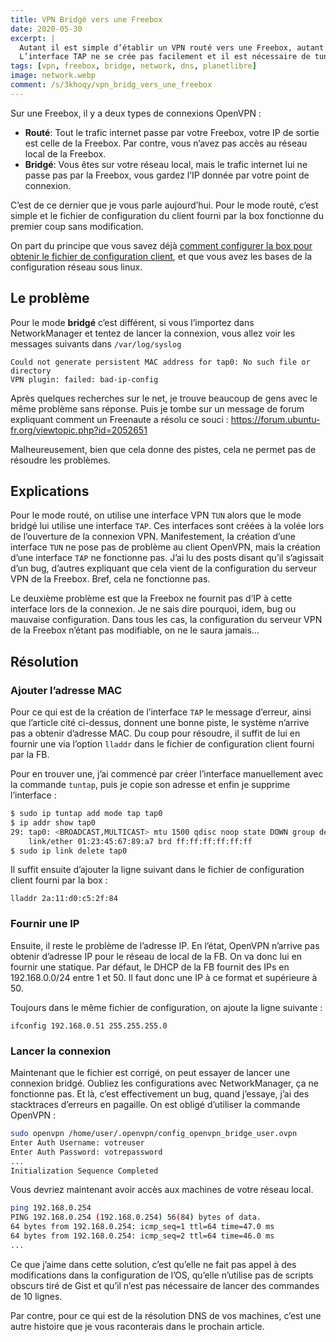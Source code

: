 ```yaml
---
title: VPN Bridgé vers une Freebox
date: 2020-05-30
excerpt: |
  Autant il est simple d’établir un VPN routé vers une Freebox, autant un VPN Bridgé, c’est une autre affaire. 
  L’interface TAP ne se crée pas facilement et il est nécessaire de tuner un peu le fichier OpenVPN
tags: [vpn, freebox, bridge, network, dns, planetlibre]
image: network.webp
comment: /s/3khoqy/vpn_bridg_vers_une_freebox
---
```


Sur une Freebox, il y a deux types de connexions OpenVPN :

* **Routé**: Tout le trafic internet passe par votre Freebox, votre IP de sortie est celle de la Freebox. Par contre, vous n’avez pas accès au réseau local de la Freebox.
* **Bridgé**: Vous êtes sur votre réseau local, mais le trafic internet lui ne passe pas par la Freebox, vous gardez l’IP donnée par votre point de connexion.

C’est de ce dernier que je vous parle aujourd’hui. Pour le mode routé, c’est simple et le fichier de configuration du client fourni par la box fonctionne du premier coup sans modification.

<!--more-->

On part du principe que vous savez déjà [comment configurer la box pour obtenir le fichier de configuration client](https://blog.genma.fr/?La-Freebox-v6-dispose-d-un-serveur-et-d-un-client-VPN), et que vous avez les bases de la configuration réseau sous linux.

## Le problème 

Pour le mode **bridgé** c’est différent, si vous l’importez dans NetworkManager et tentez de lancer la connexion, vous allez voir les messages suivants dans `/var/log/syslog`

```
Could not generate persistent MAC address for tap0: No such file or directory
VPN plugin: failed: bad-ip-config
```

Après quelques recherches sur le net, je trouve beaucoup de gens avec le même problème sans réponse. Puis je tombe sur un message de forum expliquant comment un Freenaute a résolu ce souci : https://forum.ubuntu-fr.org/viewtopic.php?id=2052651

Malheureusement, bien que cela donne des pistes, cela ne permet pas de résoudre les problèmes.

## Explications

Pour le mode routé, on utilise une interface VPN `TUN` alors que le mode bridgé lui utilise une interface `TAP`. Ces interfaces sont créées à la volée lors de l’ouverture de la connexion VPN. Manifestement, la création d’une interface `TUN` ne pose pas de problème au client OpenVPN, mais la création d’une interface `TAP` ne fonctionne pas. J’ai lu des posts disant qu’il s’agissait d’un bug, d’autres expliquant que cela vient de la configuration du serveur VPN de la Freebox. Bref, cela ne fonctionne pas.

Le deuxième problème est que la Freebox ne fournit pas d’IP à cette interface lors de la connexion. Je ne sais dire pourquoi, idem, bug ou mauvaise configuration. Dans tous les cas, la configuration du serveur VPN de la Freebox n’étant pas modifiable, on ne le saura jamais...

## Résolution

### Ajouter l’adresse MAC

Pour ce qui est de la création de l’interface `TAP` le message d’erreur, ainsi que l’article cité ci-dessus, donnent une bonne piste, le système n’arrive pas a obtenir d’adresse MAC. Du coup pour résoudre, il suffit de lui en fournir une via l’option `lladdr` dans le fichier de configuration client fourni par la FB.

Pour en trouver une, j’ai commencé par créer l’interface manuellement avec la commande `tuntap`, puis je copie son adresse et enfin je supprime l’interface :

```bash
$ sudo ip tuntap add mode tap tap0
$ ip addr show tap0
29: tap0: <BROADCAST,MULTICAST> mtu 1500 qdisc noop state DOWN group default qlen 1000
    link/ether 01:23:45:67:89:a7 brd ff:ff:ff:ff:ff:ff
$ sudo ip link delete tap0
```

Il suffit ensuite d’ajouter la ligne suivant dans le fichier de configuration client fourni par la box :

```
lladdr 2a:11:d0:c5:2f:84
```

### Fournir une IP

Ensuite, il reste le problème de l’adresse IP. En l’état, OpenVPN n’arrive pas obtenir d’adresse IP pour le réseau de local de la FB. On va donc lui en fournir une statique. Par défaut, le DHCP de la FB fournit des IPs en 192.168.0.0/24 entre 1 et 50. Il faut donc une IP à ce format et supérieure à 50.

Toujours dans le même fichier de configuration, on ajoute la ligne suivante :

```
ifconfig 192.168.0.51 255.255.255.0
```

### Lancer la connexion

Maintenant que le fichier est corrigé, on peut essayer de lancer une connexion bridgé. Oubliez les configurations avec NetworkManager, ça ne fonctionne pas. Et là, c’est effectivement un bug, quand j’essaye, j’ai des stacktraces d’erreurs en pagaille. On est obligé d’utiliser la commande OpenVPN :

```bash
sudo openvpn /home/user/.openvpn/config_openvpn_bridge_user.ovpn
Enter Auth Username: votreuser
Enter Auth Password: votrepassword
...
Initialization Sequence Completed
```

Vous devriez maintenant avoir accès aux machines de votre réseau local. 

```bash
ping 192.168.0.254
PING 192.168.0.254 (192.168.0.254) 56(84) bytes of data.
64 bytes from 192.168.0.254: icmp_seq=1 ttl=64 time=47.0 ms
64 bytes from 192.168.0.254: icmp_seq=2 ttl=64 time=46.0 ms
...
```

Ce que j’aime dans cette solution, c’est qu’elle ne fait pas appel à des modifications dans la configuration de l’OS, qu’elle n’utilise pas de scripts obscurs tiré de Gist et qu’il n’est pas nécessaire de lancer des commandes de 10 lignes.

Par contre, pour ce qui est de la résolution DNS de vos machines, c’est une autre histoire que je vous raconterais dans le prochain article.